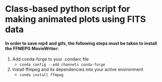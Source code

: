 # Class-based python script for making animated plots using FITS data
####  In order to save mp4 and gifs, the following steps must be taken to install the FFMEPG MovieWrtier:
   1) Add conda-forge to your .condarc file
        - `conda config --add channels conda-forge`
   2) Install ffmpeg and its dependencies into your active environment 
        - `conda install ffmpeg`